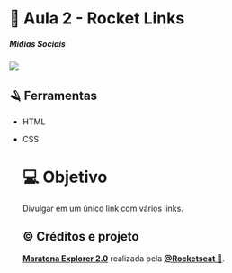 # 🔗 Aula 2 - Rocket Links

##### **Mídias Sociais** 



<img src="https://i.imgur.com/2UlOyZi.png">

## 🪒 Ferramentas

- HTML

- CSS

  

  # 💻 Objetivo

  Divulgar em um único link com vários links.

  

  ## © Créditos e projeto

  **[Maratona Explorer 2.0](https://lp.rocketseat.com.br/inscricao/maratona-explorer)** realizada pela **[@Rocketseat 🌠](https://github.com/Rocketseat)**.

